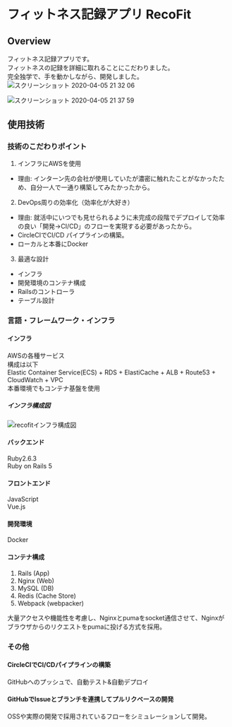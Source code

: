 # フィットネス記録アプリ RecoFit

## Overview  
フィットネス記録アプリです。  
フィットネスの記録を詳細に取れることにこだわりました。  
完全独学で、手を動かしながら、開発しました。    
![スクリーンショット 2020-04-05 21 32 06](https://user-images.githubusercontent.com/58697518/78496762-98e1d680-7739-11ea-8f50-dda561cf7c29.png)  

![スクリーンショット 2020-04-05 21 37 59](https://user-images.githubusercontent.com/58697518/78498534-4b199e00-773a-11ea-90e1-63a0e914d352.png)  
## 使用技術  
### 技術のこだわりポイント  
1. インフラにAWSを使用
- 理由: インターン先の会社が使用していたが濃密に触れたことがなかったため、自分一人で一通り構築してみたかったから。
2. DevOps周りの効率化（効率化が大好き）
- 理由: 就活中にいつでも見せられるように未完成の段階でデプロイして効率の良い「開発→CI/CD」のフローを実現する必要があったから。
- CircleCIでCI/CD パイプラインの構築。
- ローカルと本番にDocker
3. 最適な設計
- インフラ
- 開発環境のコンテナ構成
- Railsのコントローラ
- テーブル設計
### 言語・フレームワーク・インフラ  
  
#### インフラ  
AWSの各種サービス  
構成は以下  
Elastic Container Service(ECS) + RDS + ElastiCache + ALB + Route53 + CloudWatch + VPC  
本番環境でもコンテナ基盤を使用

##### インフラ構成図  
  
![recofitインフラ構成図](https://user-images.githubusercontent.com/58697518/76403251-fb101b80-63c7-11ea-88ee-c3f80e581844.png)  

  
#### バックエンド  
Ruby2.6.3    
Ruby on Rails 5  
  
#### フロントエンド   
JavaScript  
Vue.js
#### 開発環境  
Docker

#### コンテナ構成
1. Rails (App)
2. Nginx (Web)
3. MySQL (DB)
4. Redis (Cache Store)
5. Webpack (webpacker)  
  
大量アクセスや機能性を考慮し、Nginxとpumaをsocket通信させて、Nginxがブラウザからのリクエストをpumaに投げる方式を採用。

### その他  
#### CircleCIでCI/CDパイプラインの構築
GitHubへのプッシュで、自動テスト&自動デプロイ
  
#### GitHubでIssueとブランチを連携してプルリクベースの開発  
OSSや実際の開発で採用されているフローをシミュレーションして開発。
